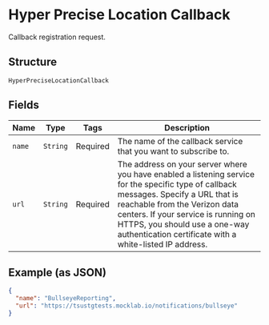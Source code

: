
# Hyper Precise Location Callback

Callback registration request.

## Structure

`HyperPreciseLocationCallback`

## Fields

| Name | Type | Tags | Description |
|  --- | --- | --- | --- |
| `name` | `String` | Required | The name of the callback service that you want to subscribe to. |
| `url` | `String` | Required | The address on your server where you have enabled a listening service for the specific type of callback messages. Specify a URL that is reachable from the Verizon data centers. If your service is running on HTTPS, you should use a one-way authentication certificate with a white-listed IP address. |

## Example (as JSON)

```json
{
  "name": "BullseyeReporting",
  "url": "https://tsustgtests.mocklab.io/notifications/bullseye"
}
```

